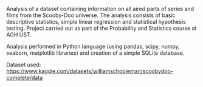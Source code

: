 Analysis of a dataset containing information on all aired parts of series and films from the Scooby-Doo universe. The analysis consists of basic descriptive statistics, simple linear regression and statistical hypothesis testing. Project carried out as part of the Probability and Statistics course at AGH UST. 

Analysis performed in Python language (using pandas, scipy, numpy, seaborn, matplotlib libraries) and creation of a simple SQLite database.

Dataset used: https://www.kaggle.com/datasets/williamschooleman/scoobydoo-complete/data
